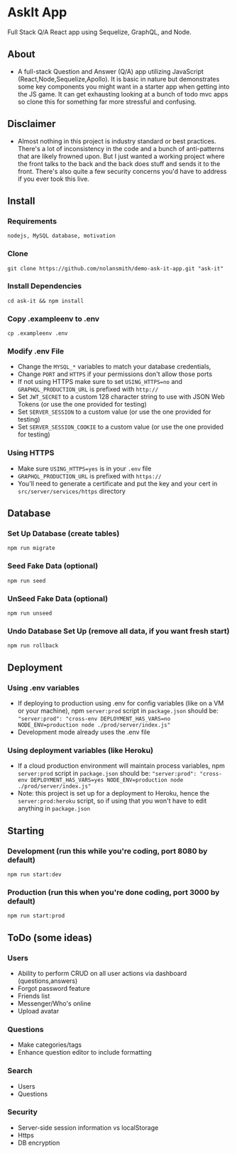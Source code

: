 # AskIt App
Full Stack Q/A React app using Sequelize, GraphQL, and Node. 


## About
* A full-stack Question and Answer (Q/A) app utilizing JavaScript (React,Node,Sequelize,Apollo). 
It is basic in nature but demonstrates some key components you might want in a starter app when getting into the JS game. 
It can get exhausting looking at a bunch of todo mvc apps so clone this for something far more stressful and confusing.

## Disclaimer
* Almost nothing in this project is industry standard or best practices. 
There's a lot of inconsistency in the code and a bunch of anti-patterns that are likely frowned upon. 
But I just wanted a working project where the front talks to the back and the back does stuff and sends it to the front. 
There's also quite a few security concerns you'd have to address if you ever took this live.

## Install

### Requirements
`nodejs, MySQL database, motivation`
### Clone
`git clone https://github.com/nolansmith/demo-ask-it-app.git "ask-it"`
### Install Dependencies
`cd ask-it && npm install`
### Copy .exampleenv to .env
`cp .exampleenv .env`
### Modify .env File
- Change the `MYSQL_*` variables to match your database credentials, 
- Change `PORT` and `HTTPS` if your permissions don't allow those ports
- If not using HTTPS make sure to set `USING_HTTPS=no` and `GRAPHQL_PRODUCTION_URL` is prefixed with `http://`
- Set `JWT_SECRET` to a custom 128 character string to use with JSON Web Tokens (or use the one provided for testing)
- Set `SERVER_SESSION` to a custom value (or use the one provided for testing)
- Set `SERVER_SESSION_COOKIE` to a custom value (or use the one provided for testing)

### Using HTTPS
- Make sure `USING_HTTPS=yes` is in your `.env` file
- `GRAPHQL_PRODUCTION_URL` is prefixed with `https://`
- You'll need to generate a certificate and put the key and your cert in `src/server/services/https` directory

## Database

### Set Up Database (create tables)
`npm run migrate`

### Seed Fake Data (optional)
`npm run seed`

### UnSeed Fake Data (optional)
`npm run unseed`

### Undo Database Set Up (remove all data, if you want fresh start)
`npm run rollback`

## Deployment

### Using .env variables
- If deploying to production using .env for config variables (like on a VM or your machine), npm `server:prod` script in `package.json` should be:
`"server:prod": "cross-env DEPLOYMENT_HAS_VARS=no NODE_ENV=production node ./prod/server/index.js"`
- Development mode already uses the .env file

### Using deployment variables (like Heroku)
- If a cloud production environment will maintain process variables, npm `server:prod` script in `package.json` should be:
`"server:prod": "cross-env DEPLOYMENT_HAS_VARS=yes NODE_ENV=production node ./prod/server/index.js"`
- Note: this project is set up for a deployment to Heroku, hence the `server:prod:heroku` script, so if using that you won't have to edit anything in `package.json`

## Starting

### Development (run this while you're coding, port 8080 by default)
`npm run start:dev`

### Production (run this when you're done coding, port 3000 by default)
`npm run start:prod`

## ToDo (some ideas)

### Users
* Ability to perform CRUD on all user actions via dashboard (questions,answers)
* Forgot password feature
* Friends list
* Messenger/Who's online
* Upload avatar
### Questions
* Make categories/tags
* Enhance question editor to include formatting
### Search
* Users
* Questions
### Security
* Server-side session information vs localStorage
* Https
* DB encryption
